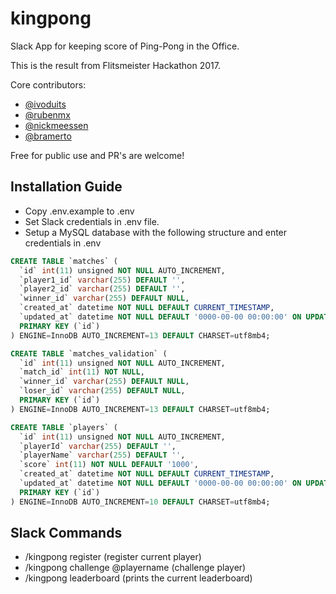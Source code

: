 # kingpong
Slack App for keeping score of Ping-Pong in the Office.

This is the result from Flitsmeister Hackathon 2017.

Core contributors:
- [@ivoduits](https://github.com/ivoduits)
- [@rubenmx](https://github.com/rubenmx)
- [@nickmeessen](https://github.com/nickmeessen)
- [@bramerto](https://github.com/bramerto)

Free for public use and PR's are welcome!

## Installation Guide
- Copy .env.example to .env
- Set Slack credentials in .env file.
- Setup a MySQL database with the following structure and enter credentials in .env

```sql
CREATE TABLE `matches` (
  `id` int(11) unsigned NOT NULL AUTO_INCREMENT,
  `player1_id` varchar(255) DEFAULT '',
  `player2_id` varchar(255) DEFAULT '',
  `winner_id` varchar(255) DEFAULT NULL,
  `created_at` datetime NOT NULL DEFAULT CURRENT_TIMESTAMP,
  `updated_at` datetime NOT NULL DEFAULT '0000-00-00 00:00:00' ON UPDATE CURRENT_TIMESTAMP,
  PRIMARY KEY (`id`)
) ENGINE=InnoDB AUTO_INCREMENT=13 DEFAULT CHARSET=utf8mb4;

CREATE TABLE `matches_validation` (
  `id` int(11) unsigned NOT NULL AUTO_INCREMENT,
  `match_id` int(11) NOT NULL,
  `winner_id` varchar(255) DEFAULT NULL,
  `loser_id` varchar(255) DEFAULT NULL,
  PRIMARY KEY (`id`)
) ENGINE=InnoDB AUTO_INCREMENT=13 DEFAULT CHARSET=utf8mb4;

CREATE TABLE `players` (
  `id` int(11) unsigned NOT NULL AUTO_INCREMENT,
  `playerId` varchar(255) DEFAULT '',
  `playerName` varchar(255) DEFAULT '',
  `score` int(11) NOT NULL DEFAULT '1000',
  `created_at` datetime NOT NULL DEFAULT CURRENT_TIMESTAMP,
  `updated_at` datetime NOT NULL DEFAULT '0000-00-00 00:00:00' ON UPDATE CURRENT_TIMESTAMP,
  PRIMARY KEY (`id`)
) ENGINE=InnoDB AUTO_INCREMENT=10 DEFAULT CHARSET=utf8mb4;
```

## Slack Commands
- /kingpong register (register current player)
- /kingpong challenge @playername (challenge player)
- /kingpong leaderboard (prints the current leaderboard)

